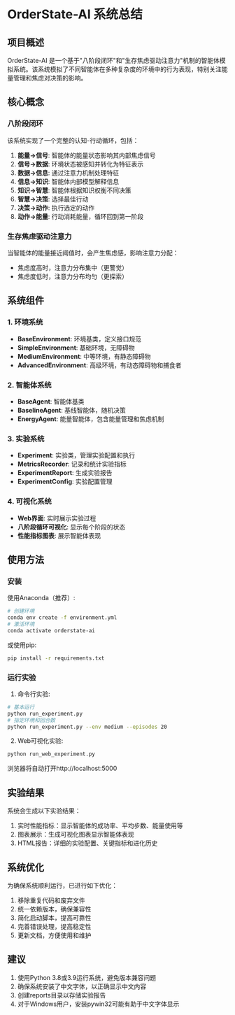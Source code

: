 # OrderState-AI 系统总结

## 项目概述

OrderState-AI 是一个基于"八阶段闭环"和"生存焦虑驱动注意力"机制的智能体模拟系统。该系统模拟了不同智能体在多种复杂度的环境中的行为表现，特别关注能量管理和焦虑对决策的影响。

## 核心概念

### 八阶段闭环

该系统实现了一个完整的认知-行动循环，包括：

1. **能量→信号**: 智能体的能量状态影响其内部焦虑信号
2. **信号→数据**: 环境状态被感知并转化为特征表示
3. **数据→信息**: 通过注意力机制处理特征
4. **信息→知识**: 智能体内部模型解释信息
5. **知识→智慧**: 智能体根据知识权衡不同决策
6. **智慧→决策**: 选择最佳行动
7. **决策→动作**: 执行选定的动作
8. **动作→能量**: 行动消耗能量，循环回到第一阶段

### 生存焦虑驱动注意力

当智能体的能量接近阈值时，会产生焦虑感，影响注意力分配：
- 焦虑度高时，注意力分布集中（更警觉）
- 焦虑度低时，注意力分布均匀（更探索）

## 系统组件

### 1. 环境系统
- **BaseEnvironment**: 环境基类，定义接口规范
- **SimpleEnvironment**: 基础环境，无障碍物
- **MediumEnvironment**: 中等环境，有静态障碍物
- **AdvancedEnvironment**: 高级环境，有动态障碍物和捕食者

### 2. 智能体系统
- **BaseAgent**: 智能体基类
- **BaselineAgent**: 基线智能体，随机决策
- **EnergyAgent**: 能量智能体，包含能量管理和焦虑机制

### 3. 实验系统
- **Experiment**: 实验类，管理实验配置和执行
- **MetricsRecorder**: 记录和统计实验指标
- **ExperimentReport**: 生成实验报告
- **ExperimentConfig**: 实验配置管理

### 4. 可视化系统
- **Web界面**: 实时展示实验过程
- **八阶段循环可视化**: 显示每个阶段的状态
- **性能指标图表**: 展示智能体表现

## 使用方法

### 安装

使用Anaconda（推荐）:
```bash
# 创建环境
conda env create -f environment.yml
# 激活环境
conda activate orderstate-ai
```

或使用pip:
```bash
pip install -r requirements.txt
```

### 运行实验

1. 命令行实验:
```bash
# 基本运行
python run_experiment.py
# 指定环境和回合数
python run_experiment.py --env medium --episodes 20
```

2. Web可视化实验:
```bash
python run_web_experiment.py
```
浏览器将自动打开http://localhost:5000

## 实验结果

系统会生成以下实验结果：
1. 实时性能指标：显示智能体的成功率、平均步数、能量使用等
2. 图表展示：生成可视化图表显示智能体表现
3. HTML报告：详细的实验配置、关键指标和进化历史

## 系统优化

为确保系统顺利运行，已进行如下优化：
1. 移除重复代码和废弃文件
2. 统一依赖版本，确保兼容性
3. 简化启动脚本，提高可靠性
4. 完善错误处理，提高稳定性
5. 更新文档，方便使用和维护

## 建议

1. 使用Python 3.8或3.9运行系统，避免版本兼容问题
2. 确保系统安装了中文字体，以正确显示中文内容
3. 创建reports目录以存储实验报告
4. 对于Windows用户，安装pywin32可能有助于中文字体显示 